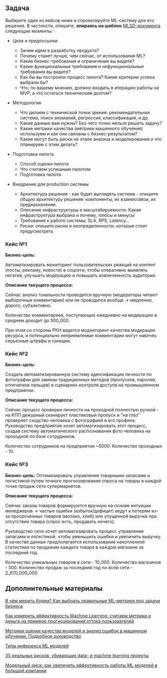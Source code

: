 ## Задача

Выберите один из кейсов ниже и спроектируйте ML-систему для его решения. 
В частности, опишите, **опираясь на шаблон** [MLSD-документа](https://github.com/IrinaGoloshchapova/ml_system_design_doc_ru/blob/main/ML_System_Design_Doc_Template.md) следующие моменты:

- Цели и предпосылки
  - Зачем идем в разработку продукта?
  - Почему станет лучше, чем сейчас, от использования ML?
  - Какие бизнес-требования и ограничения вы видите?
  - Какие функциональные требования и нефункциональные требования вы видите?
  - Как бы вы построили процесс пилота? Какие критерии успеха выбрали бы?
  - Что, по вашему мнению, должно входить в итерацию работы на MVP, а что остаться техническим долгом?

- Методология
  - Что делаем с технической точки зрения: рекомендательная система, поиск аномалий, регрессия, классификация, и др.
  - Какие данные вам нужны? Без чего точно нельзя решить задачу?
  - Какие метрики качества (метрики машинного обучения) используем и как они связаны с бизнес-результатом?
  - Какие могут быть риски на этапе анализа и моделирования и что планируем с этим делать?

- Подготовка пилота
  - Способ оценки пилота
  - Что считаем успешным пилотом
  - Подготовка пилота

- Внедрение для production системы
  - Архитектура решения - как будет выглядеть система - опишите общую архитектуру решения: компоненты, их взаимосвязи, их предназначение.
  - Описание инфраструктуры и масштабируемости: Какая инфраструктура выбрана и почему, плюсы и минусы
  - Требования к работе системы: SLA, RPS, Latency...
  - Риски: опишите риски и неопределенности, которые стоит предусмотреть 


### Кейс №1

**Бизнес-цель:**

Автоматизировать мониторинг пользовательских реакций на контент (посты, рекламу, новости) в соцсети, чтобы оперативно выявлять негатив, улучшать модерацию и повышать вовлеченность аудитории.

**Описание текущего процесса:**

Сейчас анализ тональности проводится вручную (модераторы читают выборочные комментарии) или не проводится вообще → медленно, дорого, субъективно. 

Количество комментариев, поступающих ежедневно на модерацию в среднем доходит до 500_000.

При этом со стороны РКН ведется модниторинг качества модерации ресурса, и потенциально неприемлемые комментарии могут навлчеь серьезные штрафы и санкции.


### Кейс №2

**Бизнес-цель:**

Создать автоматизированную систему идентификации личности по фотографии для замены традиционных методов (пропусков, паролей, отпечатков пальцев) в сценариях контроля доступа на промышленном предприятии.

**Описание текущего процесса:**

Сейчас процесс проверки личности на проходной полностью ручной - на КПП дежурный сканирует пластиковый пропуск и "на глаз" проверяет сходство человека с фотографией в его профиле. Руководство предприятия хочет автоматизировать этот процесс, создав систему автоматического распознавания фото человека на проходной по базе сотрудников.

Количество сотрудников на предприятии ~5000. Количество проходных - 10.


### Кейс №3

**Бизнес-цель:**
Оптимизировать управление товарными запасами и логистикой путем точного прогнозирования спроса на товары в каждой точке продаж сети супермаркетов.

**Описание текущего процесса:**

Сейчас заказы товаров формируются вручную на основе интуиции менеджеров → частые ошибки (избыток/дефицит) ведут к потерям из-за просроченных товаров (молоко, хлеб) или упущенной выручки при отсутствии товара (спрос есть, продавать нечего).

Руководство сети хочет автоматизировать процесс управления запасами и логистикой, чтобы уменьшить ошибки и увеличить выручку. В качестве данных предполагается использование накопленной статистики по продажам каждого товара в каждом магазине за последний год.

Количество уникальных товаров в сети - 10_000. Количество магазинов - 500. Количество продаж за последний год по всей сети - 2_670_000_000


## Дополнительные материалы

[В чём мерить будем? Как выбрать правильные ML-метрики под задачи бизнеса](https://habr.com/ru/companies/jetinfosystems/articles/420261/)

[Как измерить эффективность Machine Learning: считаем метрики и деньги на примере прогнозирования оттока пользователей](https://chernobrovov.ru/articles/kak-izmerit-effektivnost-machine-learning-schitaem-metriki-i-dengi-na-primere-prognozirovaniya-ottoka-polzovatelej.html)

[Метрики оценки качества моделей и анализ ошибок в машинном обучении. Подробное руководство](https://habr.com/ru/articles/821547/)

[Типы инференса ML моделей](https://ml-system-design.ru/blog/inference/%D1%82%D0%B8%D0%BF%D1%8B-%D0%B8%D0%BD%D1%84%D0%B5%D1%80%D0%B5%D0%BD%D1%81%D0%B0-ml-%D0%BC%D0%BE%D0%B4%D0%B5%D0%BB%D0%B5%D0%B9)

[35 реальных рисков, убивающих data- и machine learning проекты](https://habr.com/ru/articles/649071/)

[Модельный риск: как увеличить эффективность работы ML моделей в большой компании](https://habr.com/ru/companies/X5Tech/articles/775424/)
<!--stackedit_data:
eyJoaXN0b3J5IjpbNTk4NTcwMTQwXX0=
-->